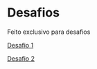 # Desafios
<p> Feito exclusivo para desafios</p>
<p><a href="https://gui-coder-alpha.github.io/Desafios/qr-code-component-main/index.html">Desafio 1</p>
<p><a href="https://gui-coder-alpha.github.io/Desafios/social-links-profile-main/index.html">Desafio 2</p>